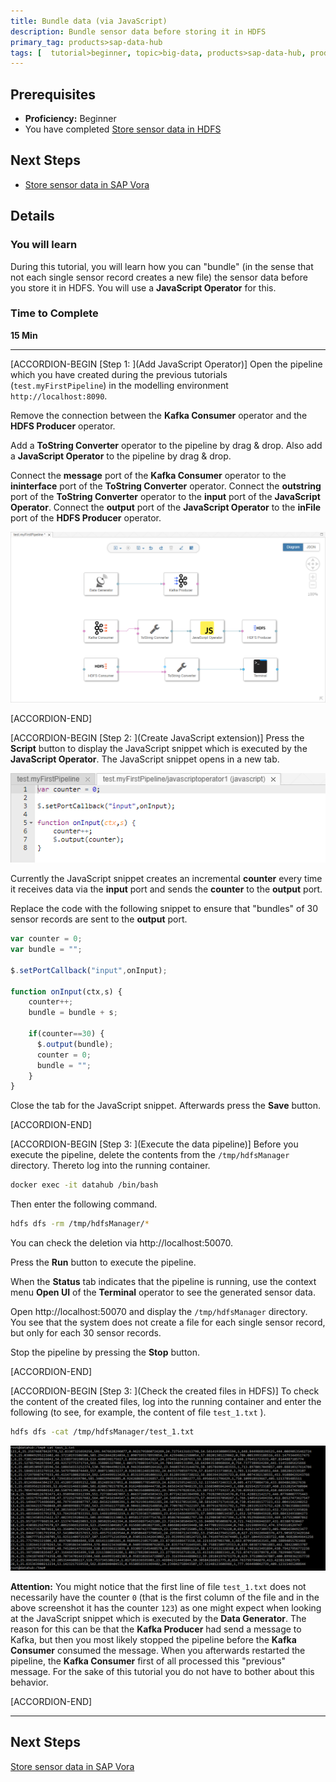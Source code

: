 ```yaml
---
title: Bundle data (via JavaScript)
description: Bundle sensor data before storing it in HDFS
primary_tag: products>sap-data-hub
tags: [  tutorial>beginner, topic>big-data, products>sap-data-hub, products>sap-vora ]
---
```


## Prerequisites  
 - **Proficiency:** Beginner
 - You have completed [Store sensor data in HDFS](http://www.sap.com/developer/tutorials/datahub-pipelines-storeinhdfs.html)

## Next Steps
- [Store sensor data in SAP Vora](http://www.sap.com/developer/tutorials/datahub-pipelines-storeinvora.html)

## Details
### You will learn  
During this tutorial, you will learn how you can "bundle" (in the sense that not each single sensor record creates a new file) the sensor data before you store it in HDFS. You will use a **JavaScript Operator** for this.

### Time to Complete
**15 Min**

---

[ACCORDION-BEGIN [Step 1: ](Add JavaScript Operator)]
Open the pipeline which you have created during the previous tutorials (`test.myFirstPipeline`) in the modelling environment `http://localhost:8090`.

Remove the connection between the **Kafka Consumer** operator and the **HDFS Producer** operator.

Add a **ToString Converter** operator to the pipeline by drag & drop. Also add a **JavaScript Operator** to the pipeline by drag & drop.

Connect the **message** port of the **Kafka Consumer** operator to the **ininterface** port of the **ToString Converter** operator.
Connect the **outstring** port of the **ToString Converter** operator to the **input** port of the **JavaScript Operator**.
Connect the **output** port of the **JavaScript Operator** to the **inFile** port of the **HDFS Producer** operator.

![picture_01](./datahub-pipelines-bundledata_01.png)  

[ACCORDION-END]

[ACCORDION-BEGIN [Step 2: ](Create JavaScript extension)]
Press the **Script** button to display the JavaScript snippet which is executed by the **JavaScript Operator**. The JavaScript snippet opens in a new tab.

![picture_02](./datahub-pipelines-bundledata_02.png)  

Currently the JavaScript snippet creates an incremental **counter** every time it receives data via the **input** port and sends the **counter** to the **output** port.

Replace the code with the following snippet to ensure that "bundles" of 30 sensor records are sent to the **output** port.

```javascript
var counter = 0;
var bundle = "";

$.setPortCallback("input",onInput);

function onInput(ctx,s) {
    counter++;
    bundle = bundle + s;

    if(counter==30) {
      $.output(bundle);
      counter = 0;
      bundle = "";
    }
}
```

Close the tab for the JavaScript snippet. Afterwards press the **Save** button.

[ACCORDION-END]

[ACCORDION-BEGIN [Step 3: ](Execute the data pipeline)]
Before you execute the pipeline, delete the contents from the `/tmp/hdfsManager` directory. Thereto log into the running container.

```sh
docker exec -it datahub /bin/bash
```

Then enter the following command.

```sh
hdfs dfs -rm /tmp/hdfsManager/*
```

You can check the deletion via http://localhost:50070.

Press the **Run** button to execute the pipeline.

When the **Status** tab indicates that the pipeline is running, use the context menu **Open UI** of the **Terminal** operator to see the generated sensor data.

Open http://localhost:50070 and display the `/tmp/hdfsManager` directory. You see that the system does not create a file for each single sensor record, but only for each 30 sensor records.

Stop the pipeline by pressing the **Stop** button.

[ACCORDION-END]

[ACCORDION-BEGIN [Step 3: ](Check the created files in HDFS)]
To check the content of the created files, log into the running container and enter the following (to see, for example, the content of file `test_1.txt` ).

```sh
hdfs dfs -cat /tmp/hdfsManager/test_1.txt
```

![picture_03](./datahub-pipelines-bundledata_03.png)  

**Attention:** You might notice that the first line of file `test_1.txt` does not necessarily have the counter `0` (that is the first column of the file and in the above screenshot it has the counter `123`) as one might expect when looking at the JavaScript snippet which is executed by the **Data Generator**. The reason for this can be that the **Kafka Producer** had send a message to Kafka, but then you most likely stopped the pipeline before the **Kafka Consumer** consumed the message. When you afterwards restarted the pipeline, the **Kafka Consumer** first of all processed this "previous" message. For the sake of this tutorial you do not have to bother about this behavior.

[ACCORDION-END]

---

## Next Steps
[Store sensor data in SAP Vora](http://www.sap.com/developer/tutorials/datahub-pipelines-storeinvora.html)
